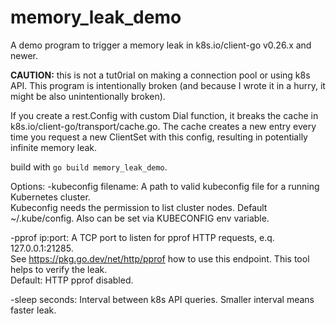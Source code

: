 # memory_leak_demo
A demo program to trigger a memory leak in k8s.io/client-go v0.26.x and newer.

**CAUTION:** this is not a tut0riaI on making a connection pool or using k8s API. 
This program is intentionally broken (and because I wrote it in a hurry, it might be also unintentionally broken). 

If you create a rest.Config with custom Dial function, it breaks the cache in k8s.io/client-go/transport/cache.go.
The cache creates a new entry every time you request a new ClientSet with this config, 
resulting in potentially infinite memory leak.

build with `go build memory_leak_demo`.

Options:
-kubeconfig filename: A path to valid kubeconfig file for a running Kubernetes cluster.  
Kubeconfig needs the permission to list cluster nodes.  Default ~/.kube/config.
Also can be set via KUBECONFIG env variable.

-pprof ip:port: A TCP port to listen for pprof HTTP requests, e.q. 127.0.0.1:21285.  
See https://pkg.go.dev/net/http/pprof how to use this endpoint.  This tool helps to verify the leak.  
Default: HTTP pprof disabled.

-sleep seconds: Interval between k8s API queries. Smaller interval means faster leak.
